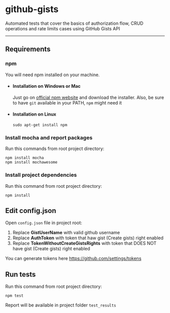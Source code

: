 # github-gists
Automated tests that cover the basics of authorization flow, CRUD operations and rate limits cases using GitHub Gists API

---
## Requirements

### npm

You will need npm installed on your machine.
- #### Installation on Windows or Mac

 	Just go on [official npm website](https://www.npmjs.com/get-npm) and download the installer.
	Also, be sure to have `git` available in your PATH, `npm` might need it
    
- #### Installation on Linux
	
	```
    sudo apt-get install npm
    ```
	

### Install mocha and report packages
Run this commands from root project directory:

```
npm install mocha
npm install mochawesome
```
### Install project dependencies
Run this command from root project directory:

```
npm install
```

## Edit config.json
Open `config.json` file in project root:
1. Replace **GistUserName** with valid github username
2. Replace **AuthToken** with token that haw gist (Create gists) right enabled
3. Replace **TokenWithoutCreateGistsRights** with token that DOES NOT have gist (Create gists) right enabled

You can generate tokens here https://github.com/settings/tokens

## Run tests
Run this command from root project directory:

```
npm test
```
Report will be available in project folder `test_results`
